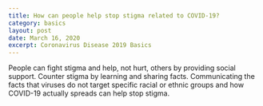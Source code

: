 ```yaml
---
title: How can people help stop stigma related to COVID-19?
category: basics
layout: post
date: March 16, 2020
excerpt: Coronavirus Disease 2019 Basics
---
```


People can fight stigma and help, not hurt, others by providing social support. Counter stigma by learning and sharing facts. 
Communicating the facts that viruses do not target specific racial or ethnic groups and how COVID-19 actually spreads can help 
stop stigma. 


